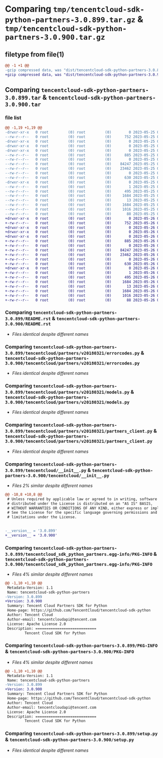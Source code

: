 # Comparing `tmp/tencentcloud-sdk-python-partners-3.0.899.tar.gz` & `tmp/tencentcloud-sdk-python-partners-3.0.900.tar.gz`

## filetype from file(1)

```diff
@@ -1 +1 @@
-gzip compressed data, was "dist/tencentcloud-sdk-python-partners-3.0.899.tar", last modified: Thu May 25 00:33:10 2023, max compression
+gzip compressed data, was "dist/tencentcloud-sdk-python-partners-3.0.900.tar", last modified: Fri May 26 02:24:39 2023, max compression
```

## Comparing `tencentcloud-sdk-python-partners-3.0.899.tar` & `tencentcloud-sdk-python-partners-3.0.900.tar`

### file list

```diff
@@ -1,19 +1,19 @@
-drwxr-xr-x   0 root         (0) root         (0)        0 2023-05-25 00:33:10.000000 tencentcloud-sdk-python-partners-3.0.899/
--rw-r--r--   0 root         (0) root         (0)      752 2023-05-25 00:33:10.000000 tencentcloud-sdk-python-partners-3.0.899/README.rst
-drwxr-xr-x   0 root         (0) root         (0)        0 2023-05-25 00:33:10.000000 tencentcloud-sdk-python-partners-3.0.899/tencentcloud/
-drwxr-xr-x   0 root         (0) root         (0)        0 2023-05-25 00:33:10.000000 tencentcloud-sdk-python-partners-3.0.899/tencentcloud/partners/
-drwxr-xr-x   0 root         (0) root         (0)        0 2023-05-25 00:33:10.000000 tencentcloud-sdk-python-partners-3.0.899/tencentcloud/partners/v20180321/
--rw-r--r--   0 root         (0) root         (0)      885 2023-05-25 00:33:10.000000 tencentcloud-sdk-python-partners-3.0.899/tencentcloud/partners/v20180321/errorcodes.py
--rw-r--r--   0 root         (0) root         (0)        0 2023-05-25 00:33:10.000000 tencentcloud-sdk-python-partners-3.0.899/tencentcloud/partners/v20180321/__init__.py
--rw-r--r--   0 root         (0) root         (0)    84247 2023-05-25 00:33:10.000000 tencentcloud-sdk-python-partners-3.0.899/tencentcloud/partners/v20180321/models.py
--rw-r--r--   0 root         (0) root         (0)    23462 2023-05-25 00:33:10.000000 tencentcloud-sdk-python-partners-3.0.899/tencentcloud/partners/v20180321/partners_client.py
--rw-r--r--   0 root         (0) root         (0)        0 2023-05-25 00:33:10.000000 tencentcloud-sdk-python-partners-3.0.899/tencentcloud/partners/__init__.py
--rw-r--r--   0 root         (0) root         (0)      630 2023-05-25 00:33:10.000000 tencentcloud-sdk-python-partners-3.0.899/tencentcloud/__init__.py
-drwxr-xr-x   0 root         (0) root         (0)        0 2023-05-25 00:33:10.000000 tencentcloud-sdk-python-partners-3.0.899/tencentcloud_sdk_python_partners.egg-info/
--rw-r--r--   0 root         (0) root         (0)        1 2023-05-25 00:33:10.000000 tencentcloud-sdk-python-partners-3.0.899/tencentcloud_sdk_python_partners.egg-info/dependency_links.txt
--rw-r--r--   0 root         (0) root         (0)      495 2023-05-25 00:33:10.000000 tencentcloud-sdk-python-partners-3.0.899/tencentcloud_sdk_python_partners.egg-info/SOURCES.txt
--rw-r--r--   0 root         (0) root         (0)     1684 2023-05-25 00:33:10.000000 tencentcloud-sdk-python-partners-3.0.899/tencentcloud_sdk_python_partners.egg-info/PKG-INFO
--rw-r--r--   0 root         (0) root         (0)       13 2023-05-25 00:33:10.000000 tencentcloud-sdk-python-partners-3.0.899/tencentcloud_sdk_python_partners.egg-info/top_level.txt
--rw-r--r--   0 root         (0) root         (0)     1684 2023-05-25 00:33:10.000000 tencentcloud-sdk-python-partners-3.0.899/PKG-INFO
--rw-r--r--   0 root         (0) root         (0)     1016 2023-05-25 00:33:10.000000 tencentcloud-sdk-python-partners-3.0.899/setup.py
--rw-r--r--   0 root         (0) root         (0)       88 2023-05-25 00:33:10.000000 tencentcloud-sdk-python-partners-3.0.899/setup.cfg
+drwxr-xr-x   0 root         (0) root         (0)        0 2023-05-26 02:24:39.000000 tencentcloud-sdk-python-partners-3.0.900/
+-rw-r--r--   0 root         (0) root         (0)      752 2023-05-26 02:24:39.000000 tencentcloud-sdk-python-partners-3.0.900/README.rst
+drwxr-xr-x   0 root         (0) root         (0)        0 2023-05-26 02:24:39.000000 tencentcloud-sdk-python-partners-3.0.900/tencentcloud/
+drwxr-xr-x   0 root         (0) root         (0)        0 2023-05-26 02:24:39.000000 tencentcloud-sdk-python-partners-3.0.900/tencentcloud/partners/
+drwxr-xr-x   0 root         (0) root         (0)        0 2023-05-26 02:24:39.000000 tencentcloud-sdk-python-partners-3.0.900/tencentcloud/partners/v20180321/
+-rw-r--r--   0 root         (0) root         (0)      885 2023-05-26 02:24:39.000000 tencentcloud-sdk-python-partners-3.0.900/tencentcloud/partners/v20180321/errorcodes.py
+-rw-r--r--   0 root         (0) root         (0)        0 2023-05-26 02:24:39.000000 tencentcloud-sdk-python-partners-3.0.900/tencentcloud/partners/v20180321/__init__.py
+-rw-r--r--   0 root         (0) root         (0)    84247 2023-05-26 02:24:39.000000 tencentcloud-sdk-python-partners-3.0.900/tencentcloud/partners/v20180321/models.py
+-rw-r--r--   0 root         (0) root         (0)    23462 2023-05-26 02:24:39.000000 tencentcloud-sdk-python-partners-3.0.900/tencentcloud/partners/v20180321/partners_client.py
+-rw-r--r--   0 root         (0) root         (0)        0 2023-05-26 02:24:39.000000 tencentcloud-sdk-python-partners-3.0.900/tencentcloud/partners/__init__.py
+-rw-r--r--   0 root         (0) root         (0)      630 2023-05-26 02:24:39.000000 tencentcloud-sdk-python-partners-3.0.900/tencentcloud/__init__.py
+drwxr-xr-x   0 root         (0) root         (0)        0 2023-05-26 02:24:39.000000 tencentcloud-sdk-python-partners-3.0.900/tencentcloud_sdk_python_partners.egg-info/
+-rw-r--r--   0 root         (0) root         (0)        1 2023-05-26 02:24:39.000000 tencentcloud-sdk-python-partners-3.0.900/tencentcloud_sdk_python_partners.egg-info/dependency_links.txt
+-rw-r--r--   0 root         (0) root         (0)      495 2023-05-26 02:24:39.000000 tencentcloud-sdk-python-partners-3.0.900/tencentcloud_sdk_python_partners.egg-info/SOURCES.txt
+-rw-r--r--   0 root         (0) root         (0)     1684 2023-05-26 02:24:39.000000 tencentcloud-sdk-python-partners-3.0.900/tencentcloud_sdk_python_partners.egg-info/PKG-INFO
+-rw-r--r--   0 root         (0) root         (0)       13 2023-05-26 02:24:39.000000 tencentcloud-sdk-python-partners-3.0.900/tencentcloud_sdk_python_partners.egg-info/top_level.txt
+-rw-r--r--   0 root         (0) root         (0)     1684 2023-05-26 02:24:39.000000 tencentcloud-sdk-python-partners-3.0.900/PKG-INFO
+-rw-r--r--   0 root         (0) root         (0)     1016 2023-05-26 02:24:39.000000 tencentcloud-sdk-python-partners-3.0.900/setup.py
+-rw-r--r--   0 root         (0) root         (0)       88 2023-05-26 02:24:39.000000 tencentcloud-sdk-python-partners-3.0.900/setup.cfg
```

### Comparing `tencentcloud-sdk-python-partners-3.0.899/README.rst` & `tencentcloud-sdk-python-partners-3.0.900/README.rst`

 * *Files identical despite different names*

### Comparing `tencentcloud-sdk-python-partners-3.0.899/tencentcloud/partners/v20180321/errorcodes.py` & `tencentcloud-sdk-python-partners-3.0.900/tencentcloud/partners/v20180321/errorcodes.py`

 * *Files identical despite different names*

### Comparing `tencentcloud-sdk-python-partners-3.0.899/tencentcloud/partners/v20180321/models.py` & `tencentcloud-sdk-python-partners-3.0.900/tencentcloud/partners/v20180321/models.py`

 * *Files identical despite different names*

### Comparing `tencentcloud-sdk-python-partners-3.0.899/tencentcloud/partners/v20180321/partners_client.py` & `tencentcloud-sdk-python-partners-3.0.900/tencentcloud/partners/v20180321/partners_client.py`

 * *Files identical despite different names*

### Comparing `tencentcloud-sdk-python-partners-3.0.899/tencentcloud/__init__.py` & `tencentcloud-sdk-python-partners-3.0.900/tencentcloud/__init__.py`

 * *Files 2% similar despite different names*

```diff
@@ -10,8 +10,8 @@
 # Unless required by applicable law or agreed to in writing, software
 # distributed under the License is distributed on an "AS IS" BASIS,
 # WITHOUT WARRANTIES OR CONDITIONS OF ANY KIND, either express or implied.
 # See the License for the specific language governing permissions and
 # limitations under the License.
 
 
-__version__ = '3.0.899'
+__version__ = '3.0.900'
```

### Comparing `tencentcloud-sdk-python-partners-3.0.899/tencentcloud_sdk_python_partners.egg-info/PKG-INFO` & `tencentcloud-sdk-python-partners-3.0.900/tencentcloud_sdk_python_partners.egg-info/PKG-INFO`

 * *Files 4% similar despite different names*

```diff
@@ -1,10 +1,10 @@
 Metadata-Version: 1.1
 Name: tencentcloud-sdk-python-partners
-Version: 3.0.899
+Version: 3.0.900
 Summary: Tencent Cloud Partners SDK for Python
 Home-page: https://github.com/TencentCloud/tencentcloud-sdk-python
 Author: Tencent Cloud
 Author-email: tencentcloudapi@tencent.com
 License: Apache License 2.0
 Description: ============================
         Tencent Cloud SDK for Python
```

### Comparing `tencentcloud-sdk-python-partners-3.0.899/PKG-INFO` & `tencentcloud-sdk-python-partners-3.0.900/PKG-INFO`

 * *Files 4% similar despite different names*

```diff
@@ -1,10 +1,10 @@
 Metadata-Version: 1.1
 Name: tencentcloud-sdk-python-partners
-Version: 3.0.899
+Version: 3.0.900
 Summary: Tencent Cloud Partners SDK for Python
 Home-page: https://github.com/TencentCloud/tencentcloud-sdk-python
 Author: Tencent Cloud
 Author-email: tencentcloudapi@tencent.com
 License: Apache License 2.0
 Description: ============================
         Tencent Cloud SDK for Python
```

### Comparing `tencentcloud-sdk-python-partners-3.0.899/setup.py` & `tencentcloud-sdk-python-partners-3.0.900/setup.py`

 * *Files identical despite different names*


